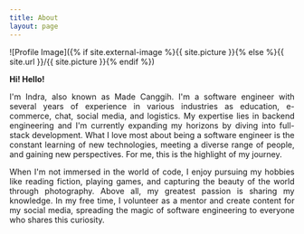 ```yaml
---
title: About
layout: page
---
```


![Profile Image]({% if site.external-image %}{{ site.picture }}{% else %}{{ site.url }}/{{ site.picture }}{% endif %})

<p><strong>Hi! Hello!</strong></p>

<p align="justify">I'm Indra, also known as Made Canggih. I'm a software engineer with several years of experience in various industries as education, e-commerce, chat, social media, and logistics. My expertise lies in backend engineering and I'm currently expanding my horizons by diving into full-stack development. What I love most about being a software engineer is the constant learning of new technologies, meeting a diverse range of people, and gaining new perspectives. For me, this is the highlight of my journey.</p>

<p align="justify">When I'm not immersed in the world of code, I enjoy pursuing my hobbies like reading fiction, playing games, and capturing the beauty of the world through photography. Above all, my greatest passion is sharing my knowledge. In my free time, I volunteer as a mentor and create content for my social media, spreading the magic of software engineering to everyone who shares this curiosity.</p>